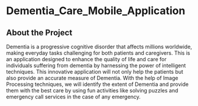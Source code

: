 # Dementia_Care_Mobile_Application
## About the Project
Dementia is a progressive cognitive disorder that affects millions worldwide, making everyday tasks challenging for both patients and caregivers. This is an application designed to enhance the quality of life and care for individuals suffering from dementia by harnessing the power of intelligent techniques. This innovative application will not only help the patients but also provide an accurate measure of Dementia. With the help of Image Processing techniques, we will identify the extent of Dementia and provide them with the best care by using fun activities like solving puzzles and emergency call services in the case of any emergency. 
